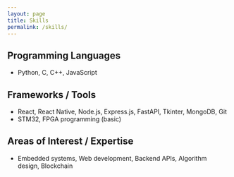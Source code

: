```yaml
---
layout: page
title: Skills
permalink: /skills/
---
```


## Programming Languages
- Python, C, C++, JavaScript

## Frameworks / Tools
- React, React Native, Node.js, Express.js, FastAPI, Tkinter, MongoDB, Git  
- STM32, FPGA programming (basic)

## Areas of Interest / Expertise
- Embedded systems, Web development, Backend APIs, Algorithm design, Blockchain


